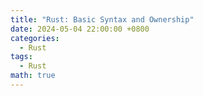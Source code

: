 ```yaml
---
title: "Rust: Basic Syntax and Ownership"
date: 2024-05-04 22:00:00 +0800
categories:
  - Rust
tags:
  - Rust
math: true
---
```

